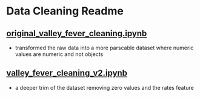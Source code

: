 # Data Cleaning Readme

## [original_valley_fever_cleaning.ipynb](original_valley_fever_cleaning.ipynb)

- transformed the raw data into a more parscable dataset where numeric values are numeric and not objects

## [valley_fever_cleaning_v2.ipynb](valley_fever_cleaning_v2.ipynb)

-  a deeper trim of the dataset removing zero values and the rates feature

## 
